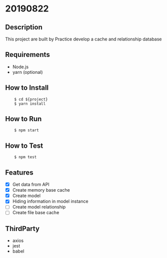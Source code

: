 # 20190822

## Description

This project are built by Practice develop a cache and relationship database

## Requirements

* Node.js
* yarn (optional)

## How to Install
```
    $ cd ${project}
    $ yarn install
```

## How to Run

```
    $ npm start
```

## How to Test

```
    $ npm test
```

## Features
- [x] Get data from API
- [x] Create memory base cache
- [x] Create model
- [x] Hiding information in model instance
- [ ] Create model relationship
- [ ] Create file base cache

## ThirdParty

* axios
* jest
* babel
